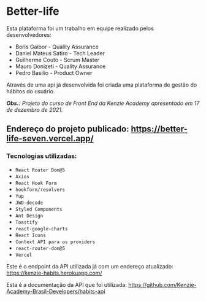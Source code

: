 # Better-life

Esta plataforma foi um trabalho em equipe realizado pelos desenvolvedores:
- Boris Gaibor - Quality Assurance
- Daniel Mateus Satiro - Tech Leader
- Guilherme Couto - Scrum Master
- Mauro Donizeti - Quality Assurance
- Pedro Basilio - Product Owner

Através de uma api já desenvolvida foi criada uma plataforma de gestão do hábitos do usuário.

***Obs.:** Projeto do curso de Front End da Kenzie Academy apresentado em 17 de dezembro de 2021.*

## Endereço do projeto publicado: https://better-life-seven.vercel.app/


### Tecnologias utilizadas:

- `React Router Dom@5`
- `Axios`
- `React Hook Form`
- `hookform/resolvers`
- `Yup`
- `JWD-decode`
- `Styled Components`
- `Ant Design`
- `Toastify`
- `react-google-charts`
- `React Icons`
- `Context API para os providers`
- `react-router-dom@5`
- `Vercel`

Este é o endpoint da API utilizada já com um endereço atualizado: https://kenzie-habits.herokuapp.com/

Esta é a documentação da API que foi utilizada: https://github.com/Kenzie-Academy-Brasil-Developers/habits-api
